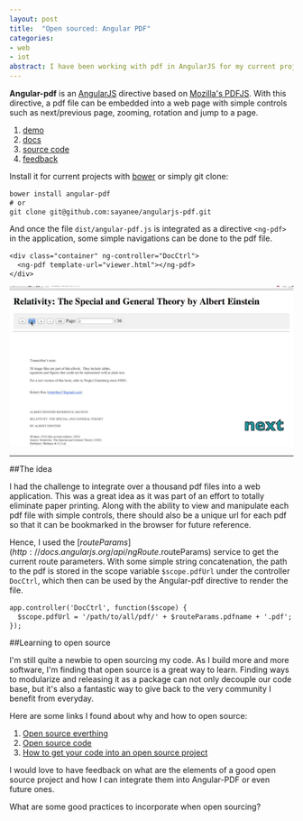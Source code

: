 ```yaml
---
layout: post
title:  "Open sourced: Angular PDF"
categories:
- web
- iot
abstract: I have been working with pdf in AngularJS for my current project. I decided to open source it as a directive under bower package manager. With this, a pdf file can be embedded directly into a web page with simple navigation functions.
---
```


**Angular-pdf** is an [AngularJS](http://angularjs.org/) directive based on [Mozilla's PDFJS](http://mozilla.github.io/pdf.js/). With this directive, a pdf file can be embedded into a web page with simple controls such as next/previous page, zooming, rotation and jump to a page.

<ol class="os">
  <li><a href="http://sayan.ee/angularjs-pdf/">demo</a></li>
  <li><a href="https://github.com/sayanee/angularjs-pdf/blob/master/readme.md">docs</a></li>
  <li><a href="https://github.com/sayanee/angularjs-pdf">source code</a></li>
  <li><a href="https://github.com/sayanee/angularjs-pdf/issues/new">feedback</a></li>
</ol>

Install it for current projects with [bower](http://bower.io/) or simply git clone:

<pre><code class="language-bash">bower install angular-pdf
# or
git clone git@github.com&#58;sayanee/angularjs-pdf.git
</code></pre>

And once the file `dist/angular-pdf.js` is integrated as a directive `<ng-pdf>` in the application, some simple navigations can be done to the pdf file.

<pre><code class="language-markup">&lt;div class="container" ng-controller="DocCtrl">
  &lt;ng-pdf template-url="viewer.html">&lt;/ng-pdf>
&lt;/div>
</code></pre>

![Angular-PDF preview](/img/ng-pdf.gif)

___

##The idea

I had the challenge to integrate over a thousand pdf files into a web application. This was a great idea as it was part of an effort to totally eliminate paper printing. Along with the ability to view and manipulate each pdf file with simple controls, there should also be a unique url for each pdf so that it can be bookmarked in the browser for future reference.

Hence, I used the [$routeParams](http://docs.angularjs.org/api/ngRoute.$routeParams) service to get the current route parameters. With some simple string concatenation, the path to the pdf is stored in the scope variable `$scope.pdfUrl` under the controller `DocCtrl`, which then can be used by the Angular-pdf directive to render the file.

<pre><code class="language-javascript">app.controller('DocCtrl', function($scope) {
  $scope.pdfUrl = '/path/to/all/pdf/' + $routeParams.pdfname + '.pdf';
});
</code></pre>

##Learning to open source

I'm still quite a newbie to open sourcing my code. As I build more and more software, I'm finding that open source is a great way to learn. Finding ways to modularize and releasing it as a package can not only decouple our code base, but it's also a fantastic way to give back to the very community I benefit from everyday.

Here are some links I found about why and how to open source:

1. [Open source everthing](http://tom.preston-werner.com/2011/11/22/open-source-everything.html)
1. [Open source code](http://mattgemmell.com/open-source-code/)
1. [How to get your code into an open source project](http://people.redhat.com/~rjones/how-to-supply-code-to-open-source-projects/)

I would love to have feedback on what are the elements of a good open source project and how I can integrate them into Angular-PDF or even future ones.

<p class="discussion">What are some good practices to incorporate when open sourcing?</p>

